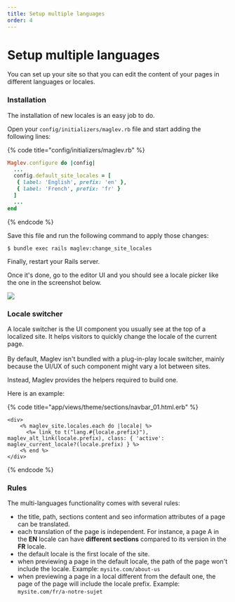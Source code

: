 ```yaml
---
title: Setup multiple languages
order: 4
---
```


# Setup multiple languages

You can set up your site so that you can edit the content of your pages in different languages or locales.

### Installation

The installation of new locales is an easy job to do.

Open your `config/initializers/maglev.rb` file and start adding the following lines:

{% code title="config/initializers/maglev.rb" %}
```ruby
Maglev.configure do |config|
  ...
  config.default_site_locales = [
   { label: 'English', prefix: 'en' }, 
   { label: 'French', prefix: 'fr' }
  ]
  ...
end
```
{% endcode %}

Save this file and run the following command to apply those changes:

```shell
$ bundle exec rails maglev:change_site_locales
```

Finally, restart your Rails server.

Once it's done, go to the editor UI and you should see a locale picker like the one in the screenshot below.

![](https://1311630049-files.gitbook.io/~/files/v0/b/gitbook-x-prod.appspot.com/o/spaces%2F-Me54MJUO0o8Vj5WCTWJ%2Fuploads%2F8AM6K75RhYxdexYVPwhi%2FScreen%20Shot%202021-11-03%20at%2012.16.09%20AM.png?alt=media\&token=883dd67a-c533-4402-9a12-37883355a761)

### Locale switcher

A locale switcher is the UI component you usually see at the top of a localized site. It helps visitors to quickly change the locale of the current page. \
\
By default, Maglev isn't bundled with a plug-in-play locale switcher, mainly because the UI/UX of such component might vary a lot between sites.

Instead, Maglev provides the helpers required to build one.

Here is an example:

{% code title="app/views/theme/sections/navbar_01.html.erb" %}
```erb
<div>
    <% maglev_site.locales.each do |locale| %>
      <%= link_to t("lang.#{locale.prefix}"), maglev_alt_link(locale.prefix), class: { 'active': maglev_current_locale?(locale.prefix) } %>
    <% end %>
</div>

```
{% endcode %}



### Rules

The multi-languages functionality comes with several rules:

* the title, path, sections content and seo information attributes of a page can be translated.
* each translation of the page is independent. For instance, a page A in the **EN** locale can have **different sections** compared to its version in the **FR** locale.
* the default locale is the first locale of the site.
* when previewing a page in the default locale, the path of the page won't include the locale. Example: `mysite.com/about-us`
* when previewing a page in a local different from the default one, the page of the page will include the locale prefix. Example: `mysite.com/fr/a-notre-sujet`
